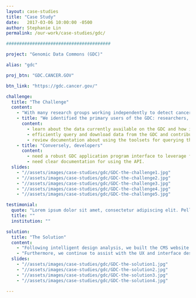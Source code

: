 ```yaml
---
layout: case-studies
title: "Case Study"
date:   2017-03-06 10:00:00 -0500
author: Stephanie Lin
permalink: /our-work/case-studies/gdc/

########################################

project: "Genomic Data Commons (GDC)"

alias: "gdc"

proj_btn: "GDC.CANCER.GOV"

btn_link: "https://gdc.cancer.gov/"

challenge:
  title: "The Challenge"
  content:
    - "With many research groups working independently to detect cancer-relevant changes across all levels of genomic organization, from point mutations to chromosomal deletions, datasets of genomic alterations found in tumours are inherently fragmentary. The goal of the National Cancer Institute (NCI) was to establish a [Genomic Data Commons (GDC)](https://gdc.cancer.gov/) that catalogues, harmonizes and helps support the analysis and sharing of cancer-relevant genomic datasets. Our challenge was to design and build the content management system (CMS) for the GDC website that connects researches to the data portal, and to assist with the design of both the [GDC Data Portal](https://portal.gdc.cancer.gov/) and [Documentation website](https://docs.gdc.cancer.gov/)."
    - title: "We identified the primary users of the GDC: researchers, data submitters and developers, and the tasks they would want to complete. For example, researchers needed to be able to"
      content:
        - learn about the data currently available on the GDC and how it is being used by other groups,
        - efficiently query and download data from the GDC and contribute their own datasets in turn, and
        - review documentation about using the toolsets for querying the data sets and contact the GDC support if needed.
    - title: "Conversely, developers"
      content:
        - need a robust GDC application program interface to leverage for analysis or third-party applications, and
        - need clear documentation for using the API.
  slides:
    - "//assets/images/case-studies/gdc/GDC-the-challenge1.jpg"
    - "//assets/images/case-studies/gdc/GDC-the-challenge2.jpg"
    - "//assets/images/case-studies/gdc/GDC-the-challenge3.jpg"
    - "//assets/images/case-studies/gdc/GDC-the-challenge4.jpg"
    - "//assets/images/case-studies/gdc/GDC-the-challenge5.jpg"

testimonial:
  quote: "Lorem ipsum dolor sit amet, consectetur adipiscing elit. Pellentesque hendrerit nibh ac nisl eleifend, nec congue felis lacinia. Donec ac erat velit. Aliquam erat volutpat.  Congue felis lacinia donec ac erat velit.Aliquam erat volutpat.  Congue felis lacinia donec ac erat velit Congue felis lacinia donec ac erat velit.Aliquam erat volutpat."
  title: ""
  institution: ""

solution:
  title: "The Solution"
  content:
    - "Following intelligent design analysis, we built the CMS website in an agile manner. The website also goes into detail about the GDC tools for [accessing](https://gdc.cancer.gov/access-data) and [submitting](https://gdc.cancer.gov/submit-data) high-quality genomic data and offers extensive support so that these tools are used to their full potential. The public website is a window into the [GDC Data Portal](https://portal.gdc.cancer.gov/) that will help the key users: researchers, data submitters, and developers, understand the power of the tools and encourage them to contribute and utilize the data."
    - "Furthermore, we continue to assist with the UX and interface design for the [GDC Data Portal](https://portal.gdc.cancer.gov/) and help brand all of the GDC Apps in order to ensure a seamless user experience between all of the GDC products. With teams in Chicago, Washington and Toronto, the GDC project remains one of our mission critical websites. We provide immediate service to the GDC team and continue to produce high-value benefits for their diverse user group."
  slides:
    - "//assets/images/case-studies/gdc/GDC-the-solution1.jpg"
    - "//assets/images/case-studies/gdc/GDC-the-solution2.jpg"
    - "//assets/images/case-studies/gdc/GDC-the-solution3.jpg"
    - "//assets/images/case-studies/gdc/GDC-the-solution4.jpg"

---
```

